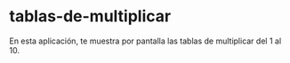 # tablas-de-multiplicar
En esta aplicación, te muestra por pantalla las tablas de multiplicar del 1 al 10.
